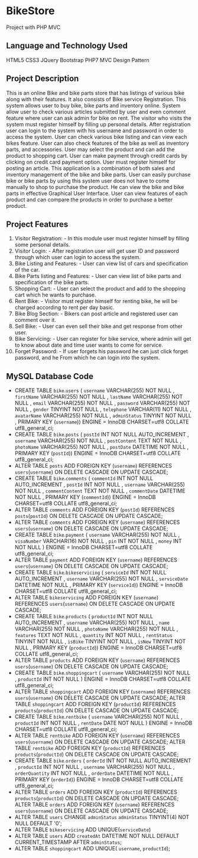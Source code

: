 # BikeStore
Project with PHP MVC
## Language and Technology Used
HTML5
CSS3
JQuery
Bootstrap
PHP7
MVC Design Pattern
## Project Description
This is an online Bike and bike parts store that has listings of various bike along with their features.
It also consists of Bike service Registration. This system allows user to buy bike, bike parts and
inventory online. System allow user to check various articles submitted by user and even comment
feature where user can ask admin for bike on rent. The visitor who visits the system must register
himself by filling up personal details. After registration user can login to the system with his
username and password in order to access the system. User can check various bike listing and can
view each bikes feature. User can also check features of the bike as well as inventory parts, and
accessories. User may select the product and can add the product to shopping cart. User can make
payment through credit cards by clicking on credit card payment option. User must register himself
for posting an article. This application is a combination of both sales and inventory management
of the bike and bike parts. User can easily purchase bike or bike parts by using this system user
does not have to come manually to shop to purchase the product. He can view the bike and bike
parts in effective Graphical User Interface. User can view features of each product and can
compare the products in order to purchase a better product.
## Project Features
1. Visitor Registration: - In this module user must register himself by filling some personal
details.
1. Visitor Login: - After registration user will get user ID and password through which user
can login to access the system.
1. Bike Listing and Features: - User can view list of cars and specification of the car.
1. Bike Parts listing and Features: - User can view list of bike parts and specification of the
bike parts.
1. Shopping Cart: - User can select the product and add to the shopping cart which he wants
to purchase.
1. Rent Bike: - Visitor must register himself for renting bike, he will be charged according to
rent per day basic.
1. Bike Blog Section: - Bikers can post article and registered user can comment over it.
1. Sell Bike: - User can even sell their bike and get response from other user.
1. Bike Servicing: - User can register for bike service, where admin will get to know about
date and time user wants to come for service.
1. Forget Password: - If user forgets his password he can just click forget password, and he
From which he can login into the system.
## MySQL Database Code
* CREATE TABLE `bike`.`users` ( `username` VARCHAR(255) NOT NULL , `firstName` VARCHAR(255) NOT NULL , `lastName` VARCHAR(255) NOT NULL , `email` VARCHAR(255) NOT NULL , `password` VARCHAR(255) NOT NULL , `gender` TINYINT NOT NULL , `telephone` VARCHAR(11) NOT NULL , `avatarName` VARCHAR(255) NOT NULL , `adminStatus` TINYINT NOT NULL , PRIMARY KEY (`username`)) ENGINE = InnoDB CHARSET=utf8 COLLATE utf8_general_ci;
* CREATE TABLE `bike`.`posts` ( `postId` INT NOT NULL AUTO_INCREMENT , `username` VARCHAR(255) NOT NULL , `postContent` TEXT NOT NULL , `photoName` VARCHAR(255) NOT NULL , `postDate` DATETIME NOT NULL , PRIMARY KEY (`postId`)) ENGINE = InnoDB CHARSET=utf8 COLLATE utf8_general_ci;
* ALTER TABLE `posts` ADD FOREIGN KEY (`username`) REFERENCES `users`(`username`) ON DELETE CASCADE ON UPDATE CASCADE;
* CREATE TABLE `bike`.`comments` ( `commentId` INT NOT NULL AUTO_INCREMENT , `postId` INT NOT NULL , `username` VARCHAR(255) NOT NULL , `commentContent` TEXT NOT NULL , `commentDate` DATETIME NOT NULL , PRIMARY KEY (`commentId`)) ENGINE = InnoDB CHARSET=utf8 COLLATE utf8_general_ci;
* ALTER TABLE `comments` ADD FOREIGN KEY (`postId`) REFERENCES `posts`(`postId`) ON DELETE CASCADE ON UPDATE CASCADE;
* ALTER TABLE `comments` ADD FOREIGN KEY (`username`) REFERENCES `users`(`username`) ON DELETE CASCADE ON UPDATE CASCADE;
* CREATE TABLE `bike`.`payment` ( `username` VARCHAR(255) NOT NULL , `visaNumber` VARCHAR(16) NOT NULL , `pin` INT NOT NULL , `money` INT NOT NULL ) ENGINE = InnoDB CHARSET=utf8 COLLATE utf8_general_ci;
* ALTER TABLE `payment` ADD FOREIGN KEY (`username`) REFERENCES `users`(`username`) ON DELETE CASCADE ON UPDATE CASCADE;
* CREATE TABLE `bike`.`bikeservicing` ( `serviceId` INT NOT NULL AUTO_INCREMENT , `username` VARCHAR(255) NOT NULL , `serviceDate` DATETIME NOT NULL , PRIMARY KEY (`serviceId`)) ENGINE = InnoDB CHARSET=utf8 COLLATE utf8_general_ci;
* ALTER TABLE `bikeservicing` ADD FOREIGN KEY (`username`) REFERENCES `users`(`username`) ON DELETE CASCADE ON UPDATE CASCADE;
* CREATE TABLE `bike`.`products` ( `productId` INT NOT NULL AUTO_INCREMENT , `username` VARCHAR(255) NOT NULL , `name` VARCHAR(255) NOT NULL , `photoName` VARCHAR(255) NOT NULL , `features` TEXT NOT NULL , `quantity` INT NOT NULL , `rentStatus` TINYINT NOT NULL , `isBike` TINYINT NOT NULL , `isNew` TINYINT NOT NULL , PRIMARY KEY (`productId`)) ENGINE = InnoDB CHARSET=utf8 COLLATE utf8_general_ci;
* ALTER TABLE `products` ADD FOREIGN KEY (`username`) REFERENCES `users`(`username`) ON DELETE CASCADE ON UPDATE CASCADE;
* CREATE TABLE `bike`.`shoppingcart` ( `username` VARCHAR(255) NOT NULL , `productId` INT NOT NULL ) ENGINE = InnoDB CHARSET=utf8 COLLATE utf8_general_ci;
* ALTER TABLE `shoppingcart` ADD FOREIGN KEY (`username`) REFERENCES `users`(`username`) ON DELETE CASCADE ON UPDATE CASCADE; ALTER TABLE `shoppingcart` ADD FOREIGN KEY (`productId`) REFERENCES `products`(`productId`) ON DELETE CASCADE ON UPDATE CASCADE;
* CREATE TABLE `bike`.`rentbike` ( `username` VARCHAR(255) NOT NULL , `productId` INT NOT NULL , `rentDate` DATE NOT NULL ) ENGINE = InnoDB CHARSET=utf8 COLLATE utf8_general_ci;
* ALTER TABLE `rentbike` ADD FOREIGN KEY (`username`) REFERENCES `users`(`username`) ON DELETE CASCADE ON UPDATE CASCADE; ALTER TABLE `rentbike` ADD FOREIGN KEY (`productId`) REFERENCES `products`(`productId`) ON DELETE CASCADE ON UPDATE CASCADE;
* CREATE TABLE `bike`.`orders` ( `orderId` INT NOT NULL AUTO_INCREMENT , `productId` INT NOT NULL , `username` VARCHAR(255) NOT NULL , `orderQuantity` INT NOT NULL , `orderDate` DATETIME NOT NULL , PRIMARY KEY (`orderId`)) ENGINE = InnoDB CHARSET=utf8 COLLATE utf8_general_ci;
* ALTER TABLE `orders` ADD FOREIGN KEY (`productId`) REFERENCES `products`(`productId`) ON DELETE CASCADE ON UPDATE CASCADE; ALTER TABLE `orders` ADD FOREIGN KEY (`username`) REFERENCES `users`(`username`) ON DELETE CASCADE ON UPDATE CASCADE;
* ALTER TABLE `users` CHANGE `adminStatus` `adminStatus` TINYINT(4) NOT NULL DEFAULT '0';
* ALTER TABLE `bikeservicing` ADD UNIQUE(`serviceDate`)
* ALTER TABLE `users` ADD `createdAt` DATETIME NOT NULL DEFAULT CURRENT_TIMESTAMP AFTER `adminStatus`;
* ALTER TABLE `shoppingcart` ADD UNIQUE( `username`, `productId`);
